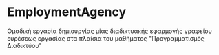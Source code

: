# EmploymentAgency
Ομαδική εργασία δημιουργίας μίας διαδικτυακής εφαρμογής γραφείου ευρέσεως εργασίας στα πλαίσια του μαθήματος "Προγραμματισμός Διαδικτύου"
